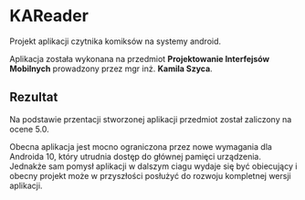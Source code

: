 # KAReader
Projekt aplikacji czytnika komiksów na systemy android.

Aplikacja została wykonana na przedmiot **Projektowanie Interfejsów Mobilnych** prowadzony przez mgr inż. **Kamila Szyca**.

## Rezultat
Na podstawie przentacji stworzonej aplikacji przedmiot został zaliczony na ocene 5.0. 

Obecna aplikacja jest mocno ograniczona przez nowe wymagania dla Androida 10, który utrudnia dostęp do głównej pamięci urządzenia. Jednakże sam pomysł aplikacji w dalszym ciagu wydaje się być obiecujący i obecny projekt może w przyszłości posłużyć do rozwoju kompletnej wersji aplikacji.
